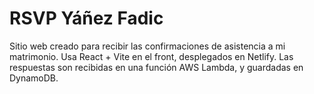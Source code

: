 # RSVP Yáñez Fadic

Sitio web creado para recibir las confirmaciones de asistencia a mi matrimonio. Usa React + Vite en el front, desplegados en Netlify. Las respuestas son recibidas en una función AWS Lambda, y guardadas en DynamoDB.

